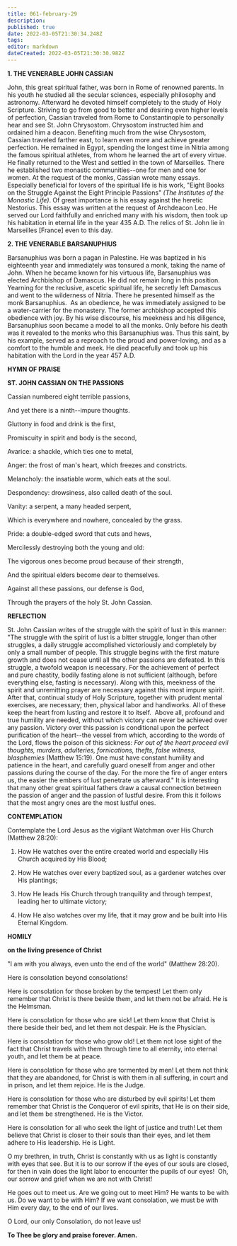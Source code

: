 ```yaml
---
title: 061-february-29
description: 
published: true
date: 2022-03-05T21:30:34.248Z
tags: 
editor: markdown
dateCreated: 2022-03-05T21:30:30.982Z
---
```


**1. THE VENERABLE JOHN CASSIAN**

John, this great spiritual father, was born in Rome of renowned parents. In his youth he studied all the secular sciences, especially philosophy and astronomy. Afterward he devoted himself completely to the study of Holy Scripture. Striving to go from good to better and desiring even higher levels of perfection, Cassian traveled from Rome to Constantinople to personally hear and see St. John Chrysostom. Chrysostom instructed him and ordained him a deacon. Benefiting much from the wise Chrysostom, Cassian traveled farther east, to learn even more and achieve greater perfection. He remained in Egypt, spending the longest time in Nitria among the famous spiritual athletes, from whom he learned the art of every virtue. He finally returned to the West and settled in the town of Marseilles. There he established two monastic communities--one for men and one for women. At the request of the monks, Cassian wrote many essays. Especially beneficial for lovers of the spiritual life is his work, "Eight Books on the Struggle Against the Eight Principle Passions" *(The Institutes of the Monastic Life)*. Of great importance is his essay against the heretic Nestorius. This essay was written at the request of Archdeacon Leo. He served our Lord faithfully and enriched many with his wisdom, then took up his habitation in eternal life in the year 435 A.D. The relics of St. John lie in Marseilles [France] even to this day.

**2. THE VENERABLE BARSANUPHIUS**

Barsanuphius was born a pagan in Palestine. He was baptized in his eighteenth year and immediately was tonsured a monk, taking the name of John. When he became known for his virtuous life, Barsanuphius was elected Archbishop of Damascus. He did not remain long in this position. Yearning for the reclusive, ascetic spiritual life, he secretly left Damascus and went to the wilderness of Nitria. There he presented himself as the monk Barsanuphius.  As an obedience, he was immediately assigned to be a water-carrier for the monastery. The former archbishop accepted this obedience with joy. By his wise discourse, his meekness and his diligence, Barsanuphius soon became a model to all the monks. Only before his death was it revealed to the monks who this Barsanuphius was. Thus this saint, by his example, served as a reproach to the proud and power-loving, and as a comfort to the humble and meek. He died peacefully and took up his habitation with the Lord in the year 457 A.D.



**HYMN OF PRAISE**

**ST. JOHN CASSIAN ON THE PASSIONS**

Cassian numbered eight terrible passions,

And yet there is a ninth--impure thoughts.

Gluttony in food and drink is the first,

Promiscuity in spirit and body is the second,

Avarice: a shackle, which ties one to metal,

Anger: the frost of man's heart, which freezes and constricts.

Melancholy: the insatiable worm, which eats at the soul.

Despondency: drowsiness, also called death of the soul.

Vanity: a serpent, a many headed serpent,

Which is everywhere and nowhere, concealed by the grass.

Pride: a double-edged sword that cuts and hews,

Mercilessly destroying both the young and old:

The vigorous ones become proud because of their strength,

And the spiritual elders become dear to themselves.

Against all these passions, our defense is God,

Through the prayers of the holy St. John Cassian.


**REFLECTION**

St. John Cassian writes of the struggle with the spirit of lust in this manner: "The struggle with the spirit of lust is a bitter struggle, longer than other struggles, a daily struggle accomplished victoriously and completely by only a small number of people. This struggle begins with the first mature growth and does not cease until all the other passions are defeated. In this struggle, a twofold weapon is necessary. For the achievement of perfect and pure chastity, bodily fasting alone is not sufficient (although, before everything else, fasting is necessary). Along with this, meekness of the spirit and unremitting prayer are necessary against this most impure spirit. After that, continual study of Holy Scripture, together with prudent mental exercises, are necessary; then, physical labor and handiworks. All of these keep the heart from lusting and restore it to itself.  Above all, profound and true humility are needed, without which victory can never be achieved over any passion. Victory over this passion is conditional upon the perfect purification of the heart--the vessel from which, according to the words of the Lord, flows the poison of this sickness: *For out of the heart proceed evil thoughts, murders, adulteries, fornications, thefts, false witness, blasphemies* (Matthew 15:19). One must have constant humility and patience in the heart, and carefully guard oneself from anger and other passions during the course of the day. For the more the fire of anger enters us, the easier the embers of lust penetrate us afterward." It is interesting that many other great spiritual fathers draw a causal connection between the passion of anger and the passion of lustful desire. From this it follows that the most angry ones are the most lustful ones.



**CONTEMPLATION**

Contemplate the Lord Jesus as the vigilant Watchman over His Church (Matthew 28:20):

1.  How He watches over the entire created world and especially His Church acquired by His Blood;

1.  How He watches over every baptized soul, as a gardener watches over His plantings;

1.  How He leads His Church through tranquility and through tempest, leading her to ultimate victory;

1.  How He also watches over my life, that it may grow and be built into His Eternal Kingdom.



**HOMILY**

**on the living presence of Christ**

"I am with you always, even unto the end of the world" (Matthew 28:20).

Here is consolation beyond consolations!

Here is consolation for those broken by the tempest! Let them only remember that Christ is there beside them, and let them not be afraid. He is the Helmsman.

Here is consolation for those who are sick! Let them know that Christ is there beside their bed, and let them not despair. He is the Physician.

Here is consolation for those who grow old! Let them not lose sight of the fact that Christ travels with them through time to all eternity, into eternal youth, and let them be at peace.

Here is consolation for those who are tormented by men! Let them not think that they are abandoned, for Christ is with them in all suffering, in court and in prison, and let them rejoice. He is the Judge.

Here is consolation for those who are disturbed by evil spirits! Let them remember that Christ is the Conqueror of evil spirits, that He is on their side, and let them be strengthened. He is the Victor.

Here is consolation for all who seek the light of justice and truth! Let them believe that Christ is closer to their souls than their eyes, and let them adhere to His leadership. He is Light.

O my brethren, in truth, Christ is constantly with us as light is constantly with eyes that see. But it is to our sorrow if the eyes of our souls are closed, for then in vain does the light labor to encounter the pupils of our eyes!  Oh, our sorrow and grief when we are not with Christ!

He goes out to meet us. Are we going out to meet Him? He wants to be with us. Do we want to be with Him? If we want consolation, we must be with Him every day, to the end of our lives.

O Lord, our only Consolation, do not leave us!

**To Thee be glory and praise forever. Amen.**

  
